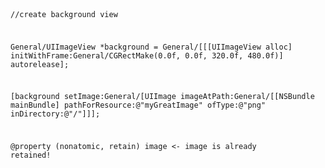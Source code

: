 



<code>

//create background view
	
General/UIImageView *background = General/[[[UIImageView alloc] initWithFrame:General/CGRectMake(0.0f, 0.0f, 320.0f, 480.0f)] autorelease];

[background setImage:General/[UIImage imageAtPath:General/[[NSBundle mainBundle] 
             pathForResource:@"myGreatImage"
             ofType:@"png" 
             inDirectory:@"/"]]];

@property (nonatomic, retain) image <- image is already retained!

</code>